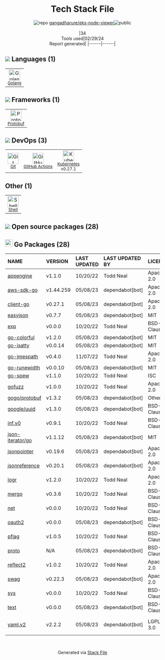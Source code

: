 <!--
&lt;--- Readme.md Snippet without images Start ---&gt;
## Tech Stack
gangadharure/eks-node-viewer is built on the following main stack:

- [Golang](http://golang.org/) – Languages
- [Protobuf](https://developers.google.com/protocol-buffers/) – Serialization Frameworks
- [GitHub Actions](https://github.com/features/actions) – Continuous Integration
- [Kubernetes](http://kubernetes.io/) – Container Tools
- [Shell](https://en.wikipedia.org/wiki/Shell_script) – Shells

Full tech stack [here](/techstack.md)

&lt;--- Readme.md Snippet without images End ---&gt;

&lt;--- Readme.md Snippet with images Start ---&gt;
## Tech Stack
gangadharure/eks-node-viewer is built on the following main stack:

- <img width='25' height='25' src='https://img.stackshare.io/service/1005/O6AczwfV_400x400.png' alt='Golang'/> [Golang](http://golang.org/) – Languages
- <img width='25' height='25' src='https://img.stackshare.io/service/4393/ma2jqJKH_400x400.png' alt='Protobuf'/> [Protobuf](https://developers.google.com/protocol-buffers/) – Serialization Frameworks
- <img width='25' height='25' src='https://img.stackshare.io/service/11563/actions.png' alt='GitHub Actions'/> [GitHub Actions](https://github.com/features/actions) – Continuous Integration
- <img width='25' height='25' src='https://img.stackshare.io/service/1885/21_d3cvM.png' alt='Kubernetes'/> [Kubernetes](http://kubernetes.io/) – Container Tools
- <img width='25' height='25' src='https://img.stackshare.io/service/4631/default_c2062d40130562bdc836c13dbca02d318205a962.png' alt='Shell'/> [Shell](https://en.wikipedia.org/wiki/Shell_script) – Shells

Full tech stack [here](/techstack.md)

&lt;--- Readme.md Snippet with images End ---&gt;
-->
<div align="center">

# Tech Stack File
![](https://img.stackshare.io/repo.svg "repo") [gangadharure/eks-node-viewer](https://github.com/gangadharure/eks-node-viewer)![](https://img.stackshare.io/public_badge.svg "public")
<br/><br/>
|34<br/>Tools used|02/29/24 <br/>Report generated|
|------|------|
</div>

## <img src='https://img.stackshare.io/languages.svg'/> Languages (1)
<table><tr>
  <td align='center'>
  <img width='36' height='36' src='https://img.stackshare.io/service/1005/O6AczwfV_400x400.png' alt='Golang'>
  <br>
  <sub><a href="http://golang.org/">Golang</a></sub>
  <br>
  <sub></sub>
</td>

</tr>
</table>

## <img src='https://img.stackshare.io/frameworks.svg'/> Frameworks (1)
<table><tr>
  <td align='center'>
  <img width='36' height='36' src='https://img.stackshare.io/service/4393/ma2jqJKH_400x400.png' alt='Protobuf'>
  <br>
  <sub><a href="https://developers.google.com/protocol-buffers/">Protobuf</a></sub>
  <br>
  <sub></sub>
</td>

</tr>
</table>

## <img src='https://img.stackshare.io/devops.svg'/> DevOps (3)
<table><tr>
  <td align='center'>
  <img width='36' height='36' src='https://img.stackshare.io/service/1046/git.png' alt='Git'>
  <br>
  <sub><a href="http://git-scm.com/">Git</a></sub>
  <br>
  <sub></sub>
</td>

<td align='center'>
  <img width='36' height='36' src='https://img.stackshare.io/service/11563/actions.png' alt='GitHub Actions'>
  <br>
  <sub><a href="https://github.com/features/actions">GitHub Actions</a></sub>
  <br>
  <sub></sub>
</td>

<td align='center'>
  <img width='36' height='36' src='https://img.stackshare.io/service/1885/21_d3cvM.png' alt='Kubernetes'>
  <br>
  <sub><a href="http://kubernetes.io/">Kubernetes</a></sub>
  <br>
  <sub>v0.27.1</sub>
</td>

</tr>
</table>

## Other (1)
<table><tr>
  <td align='center'>
  <img width='36' height='36' src='https://img.stackshare.io/service/4631/default_c2062d40130562bdc836c13dbca02d318205a962.png' alt='Shell'>
  <br>
  <sub><a href="https://en.wikipedia.org/wiki/Shell_script">Shell</a></sub>
  <br>
  <sub></sub>
</td>

</tr>
</table>


## <img src='https://img.stackshare.io/group.svg' /> Open source packages (28)</h2>

## <img width='24' height='24' src='https://img.stackshare.io/service/21112/default_1346bbda8fe03e4dce5601323a3ca47a10c1ae36.png'/> Go Packages (28)

|NAME|VERSION|LAST UPDATED|LAST UPDATED BY|LICENSE|VULNERABILITIES|
|:------|:------|:------|:------|:------|:------|
|[appengine](https://pkg.go.dev/google.golang.org/appengine)|v1.1.0|10/20/22|Todd Neal |Apache-2.0|N/A|
|[aws-sdk-go](https://pkg.go.dev/github.com/aws/aws-sdk-go)|v1.44.259|05/08/23|dependabot[bot] |Apache-2.0|N/A|
|[client-go](https://pkg.go.dev/k8s.io/client-go)|v0.27.1|05/08/23|dependabot[bot] |Apache-2.0|N/A|
|[easyjson](https://pkg.go.dev/github.com/mailru/easyjson)|v0.7.7|05/08/23|dependabot[bot] |MIT|N/A|
|[exp](https://pkg.go.dev/golang.org/x/exp)|v0.0.0|10/20/22|Todd Neal |BSD-3-Clause|N/A|
|[go-colorful](https://pkg.go.dev/github.com/lucasb-eyer/go-colorful)|v1.2.0|05/08/23|dependabot[bot] |MIT|N/A|
|[go-isatty](https://pkg.go.dev/github.com/mattn/go-isatty)|v0.0.14|05/08/23|dependabot[bot] |MIT|N/A|
|[go-jmespath](https://pkg.go.dev/github.com/jmespath/go-jmespath)|v0.4.0|11/07/22|Todd Neal |Apache-2.0|N/A|
|[go-runewidth](https://pkg.go.dev/github.com/mattn/go-runewidth)|v0.0.10|05/08/23|dependabot[bot] |MIT|N/A|
|[go-spew](https://pkg.go.dev/github.com/davecgh/go-spew)|v1.1.0|10/20/22|Todd Neal |ISC|N/A|
|[gofuzz](https://pkg.go.dev/github.com/google/gofuzz)|v1.0.0|10/20/22|Todd Neal |Apache-2.0|N/A|
|[gogo/protobuf](https://pkg.go.dev/github.com/gogo/protobuf)|v1.3.2|05/08/23|dependabot[bot] |Other|N/A|
|[google/uuid](https://pkg.go.dev/github.com/google/uuid)|v1.3.0|05/08/23|dependabot[bot] |BSD-3-Clause|N/A|
|[inf.v0](https://pkg.go.dev/gopkg.in/inf.v0)|v0.9.1|10/20/22|Todd Neal |BSD-3-Clause|N/A|
|[json-iterator/go](https://pkg.go.dev/github.com/json-iterator/go)|v1.1.12|05/08/23|dependabot[bot] |MIT|N/A|
|[jsonpointer](https://pkg.go.dev/github.com/go-openapi/jsonpointer)|v0.19.6|05/08/23|dependabot[bot] |Apache-2.0|N/A|
|[jsonreference](https://pkg.go.dev/github.com/go-openapi/jsonreference)|v0.20.1|05/08/23|dependabot[bot] |Apache-2.0|N/A|
|[logr](https://pkg.go.dev/github.com/go-logr/logr)|v1.2.0|10/20/22|Todd Neal |Apache-2.0|N/A|
|[mergo](https://pkg.go.dev/github.com/imdario/mergo)|v0.3.6|10/20/22|Todd Neal |BSD-3-Clause|N/A|
|[net](https://pkg.go.dev/golang.org/x/net)|v0.0.0|10/20/22|Todd Neal |BSD-3-Clause|N/A|
|[oauth2](https://pkg.go.dev/golang.org/x/oauth2)|v0.0.0|05/08/23|dependabot[bot] |BSD-3-Clause|N/A|
|[pflag](https://pkg.go.dev/github.com/spf13/pflag)|v1.0.5|10/20/22|Todd Neal |BSD-3-Clause|N/A|
|[proto](https://pkg.go.dev/github.com/golang/protobuf/proto)|N/A|05/08/23|dependabot[bot] |BSD-3-Clause|N/A|
|[reflect2](https://pkg.go.dev/github.com/modern-go/reflect2)|v1.0.2|10/20/22|Todd Neal |Apache-2.0|N/A|
|[swag](https://pkg.go.dev/github.com/go-openapi/swag)|v0.22.3|05/08/23|dependabot[bot] |Apache-2.0|N/A|
|[sys](https://pkg.go.dev/golang.org/x/sys)|v0.0.0|10/20/22|Todd Neal |BSD-3-Clause|N/A|
|[text](https://pkg.go.dev/golang.org/x/text)|v0.0.0|05/08/23|dependabot[bot] |BSD-3-Clause|N/A|
|[yaml.v2](https://pkg.go.dev/gopkg.in/yaml.v2)|v2.2.2|05/08/23|dependabot[bot] |LGPL-3.0|[CVE-2019-11254](https://github.com/advisories/GHSA-wxc4-f4m6-wwqv) (Moderate)|

<br/>
<div align='center'>

Generated via [Stack File](https://github.com/marketplace/stack-file)
